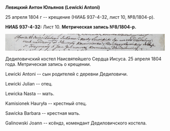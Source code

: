 **Левицкий Антон Юльянов (Lewicki Antoni)**

25 апреля 1804 г -- крещение (НИАБ 937-4-32, лист 10, №8/1804-р).

**НИАБ 937-4-32:** Лист 10. **Метрическая запись №8/1804-р.**

![](./media/d3c8d8e067e5c47fe22a6fffbd85a60e6d89f5de.png)

Дедиловичский костел Наисвятейшего Сердца Иисуса. 25 апреля 1804 года.
Метрическая запись о крещении.

Lewicki Antoni -- сын родителей с деревни Дедиловичи.

Lewicki Julian -- отец.

Lewicka Nasta -- мать.

Kamisionek Hauryła -- крестный отец.

Sawicka Barbara -- крестная мать.

Galinowski Joann -- ксёндз, комендант Дедиловичского костела.
